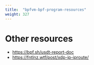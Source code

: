 ```yaml
---
title:  "bpfvm-bpf-program-resources"
weight: 327
---
```


# Other resources

- https://bpf.sh/usdt-report-doc
- https://fntlnz.wtf/post/xdp-ip-iproute/
